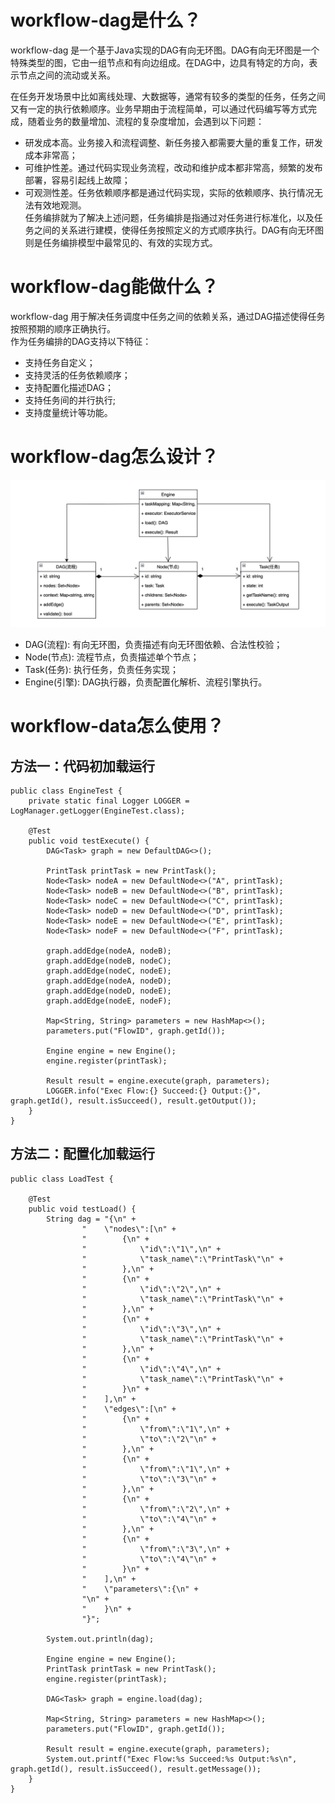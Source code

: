 # workflow-dag是什么？
workflow-dag 是一个基于Java实现的DAG有向无环图。DAG有向无环图是一个特殊类型的图，它由一组节点和有向边组成。在DAG中，边具有特定的方向，表示节点之间的流动或关系。  
  
在任务开发场景中比如离线处理、大数据等，通常有较多的类型的任务，任务之间又有一定的执行依赖顺序。业务早期由于流程简单，可以通过代码编写等方式完成，随着业务的数量增加、流程的复杂度增加，会遇到以下问题：
- 研发成本高。业务接入和流程调整、新任务接入都需要大量的重复工作，研发成本非常高；
- 可维护性差。通过代码实现业务流程，改动和维护成本都非常高，频繁的发布部署，容易引起线上故障；
- 可观测性差。任务依赖顺序都是通过代码实现，实际的依赖顺序、执行情况无法有效地观测。  
任务编排就为了解决上述问题，任务编排是指通过对任务进行标准化，以及任务之间的关系进行建模，使得任务按照定义的方式顺序执行。DAG有向无环图则是任务编排模型中最常见的、有效的实现方式。


# workflow-dag能做什么？
workflow-dag 用于解决任务调度中任务之间的依赖关系，通过DAG描述使得任务按照预期的顺序正确执行。  
作为任务编排的DAG支持以下特征：
- 支持任务自定义；
- 支持灵活的任务依赖顺序；
- 支持配置化描述DAG；
- 支持任务间的并行执行;
- 支持度量统计等功能。

# workflow-dag怎么设计？
<img width="796" alt="image" src="https://github.com/AaronSheng/workflow-dag/blob/master/src/main/resources/domain.png">

- DAG(流程): 有向无环图，负责描述有向无环图依赖、合法性校验；
- Node(节点): 流程节点，负责描述单个节点；
- Task(任务): 执行任务，负责任务实现；
- Engine(引擎): DAG执行器，负责配置化解析、流程引擎执行。

# workflow-data怎么使用？
## 方法一：代码初加载运行
```
public class EngineTest {
    private static final Logger LOGGER = LogManager.getLogger(EngineTest.class);

    @Test
    public void testExecute() {
        DAG<Task> graph = new DefaultDAG<>();

        PrintTask printTask = new PrintTask();
        Node<Task> nodeA = new DefaultNode<>("A", printTask);
        Node<Task> nodeB = new DefaultNode<>("B", printTask);
        Node<Task> nodeC = new DefaultNode<>("C", printTask);
        Node<Task> nodeD = new DefaultNode<>("D", printTask);
        Node<Task> nodeE = new DefaultNode<>("E", printTask);
        Node<Task> nodeF = new DefaultNode<>("F", printTask);

        graph.addEdge(nodeA, nodeB);
        graph.addEdge(nodeB, nodeC);
        graph.addEdge(nodeC, nodeE);
        graph.addEdge(nodeA, nodeD);
        graph.addEdge(nodeD, nodeE);
        graph.addEdge(nodeE, nodeF);

        Map<String, String> parameters = new HashMap<>();
        parameters.put("FlowID", graph.getId());

        Engine engine = new Engine();
        engine.register(printTask);

        Result result = engine.execute(graph, parameters);
        LOGGER.info("Exec Flow:{} Succeed:{} Output:{}", graph.getId(), result.isSucceed(), result.getOutput());
    }
}
```

## 方法二：配置化加载运行
```
public class LoadTest {

    @Test
    public void testLoad() {
        String dag = "{\n" +
                "    \"nodes\":[\n" +
                "        {\n" +
                "            \"id\":\"1\",\n" +
                "            \"task_name\":\"PrintTask\"\n" +
                "        },\n" +
                "        {\n" +
                "            \"id\":\"2\",\n" +
                "            \"task_name\":\"PrintTask\"\n" +
                "        },\n" +
                "        {\n" +
                "            \"id\":\"3\",\n" +
                "            \"task_name\":\"PrintTask\"\n" +
                "        },\n" +
                "        {\n" +
                "            \"id\":\"4\",\n" +
                "            \"task_name\":\"PrintTask\"\n" +
                "        }\n" +
                "    ],\n" +
                "    \"edges\":[\n" +
                "        {\n" +
                "            \"from\":\"1\",\n" +
                "            \"to\":\"2\"\n" +
                "        },\n" +
                "        {\n" +
                "            \"from\":\"1\",\n" +
                "            \"to\":\"3\"\n" +
                "        },\n" +
                "        {\n" +
                "            \"from\":\"2\",\n" +
                "            \"to\":\"4\"\n" +
                "        },\n" +
                "        {\n" +
                "            \"from\":\"3\",\n" +
                "            \"to\":\"4\"\n" +
                "        }\n" +
                "    ],\n" +
                "    \"parameters\":{\n" +
                "\n" +
                "    }\n" +
                "}";

        System.out.println(dag);

        Engine engine = new Engine();
        PrintTask printTask = new PrintTask();
        engine.register(printTask);

        DAG<Task> graph = engine.load(dag);

        Map<String, String> parameters = new HashMap<>();
        parameters.put("FlowID", graph.getId());

        Result result = engine.execute(graph, parameters);
        System.out.printf("Exec Flow:%s Succeed:%s Output:%s\n", graph.getId(), result.isSucceed(), result.getMessage());
    }
}
```
